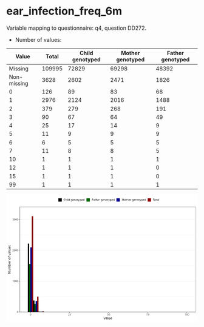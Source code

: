 # ear_infection_freq_6m
Variable mapping to questionnaire: q4, question DD272.
- Number of values:

| Value | Total | Child genotyped | Mother genotyped | Father genotyped |
| ----- | ----- | --------------- | ---------------- | ---------------- |
| Missing | 109995 | 72829 | 69298 | 48392 |
| Non-missing | 3628 | 2602 | 2471 | 1826 |
| 0 | 126 | 89 | 83 | 68 |
| 1 | 2976 | 2124 | 2016 | 1488 |
| 2 | 379 | 279 | 268 | 191 |
| 3 | 90 | 67 | 64 | 49 |
| 4 | 25 | 17 | 14 | 9 |
| 5 | 11 | 9 | 9 | 9 |
| 6 | 6 | 5 | 5 | 5 |
| 7 | 11 | 8 | 8 | 5 |
| 10 | 1 | 1 | 1 | 1 |
| 12 | 1 | 1 | 1 | 0 |
| 15 | 1 | 1 | 1 | 0 |
| 99 | 1 | 1 | 1 | 1 |



![](ear_infection_freq_6m_n.png)



